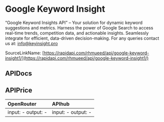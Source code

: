 # Google Keyword Insight

“Google Keyword Insights API” – Your solution for dynamic keyword suggestions and metrics. Harness the power of Google Search to access real-time trends, competition data, and actionable insights. Seamlessly integrate for efficient, data-driven decision-making. For any queries contact us at: info@keyinsight.pro  

SourceLinkName: [https://rapidapi.com/rhmueed/api/google-keyword-insight1/](https://rapidapi.com/rhmueed/api/google-keyword-insight1/)

## APIDocs



## APIPrice

| OpenRouter | APIhub |
|:---|:---|
| input: - output: - | input: - output: - |
